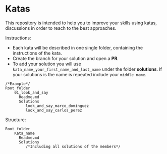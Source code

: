 # Katas

This repository is intended to help you to improve your skills using katas, discussions in order to reach to the best approaches.

Instructions:
- Each kata will be described in one single folder, containing the instructions of the kata.
- Create the branch for your solution and open a **PR**.
- To add your solution you will use `kata_name_your_first_name_and_last_name` under the folder **solutions**. If your solutions is the name is repeated include your `middle name`.
```
/*Example*/
Root_folder     
    01_look_and_say    
      Readme.md     
      Solutions    
         look_and_say_marco_dominguez  
         look_and_say_carlos_perez
```


Structure:
```
Root_folder     
    Kata_name    
      Readme.md     
      Solutions    
         /*Including all solutions of the members*/
```

